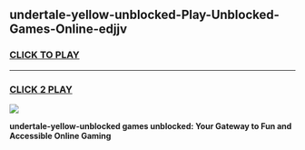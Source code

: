
## undertale-yellow-unblocked-Play-Unblocked-Games-Online-edjjv
<h3>
<a href="https://premium76.site?title=undertale-yellow-unblocked&ref=25A">CLICK TO PLAY</a></h3>
<hr>

<h3>
<a href="https://premium76.site?title=undertale-yellow-unblocked&ref=25A">CLICK 2 PLAY</a>
  
</h3>

<a href="https://premium76.site?title=undertale-yellow-unblocked&ref=25A"><img src="https://clearcache.store/games.png"></a>


**undertale-yellow-unblocked games unblocked: Your Gateway to Fun and Accessible Online Gaming**
